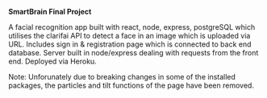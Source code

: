 **SmartBrain Final Project**

A facial recognition app built with react, node, express, postgreSQL which utilises the clarifai API to detect a face in an image which is uploaded via URL. Includes sign in & registration page which is connected to back end database. Server built in node/express dealing with requests from the front end. Deployed via Heroku.

Note: Unforunately due to breaking changes in some of the installed packages, the particles and tilt functions of the page have been removed. 
